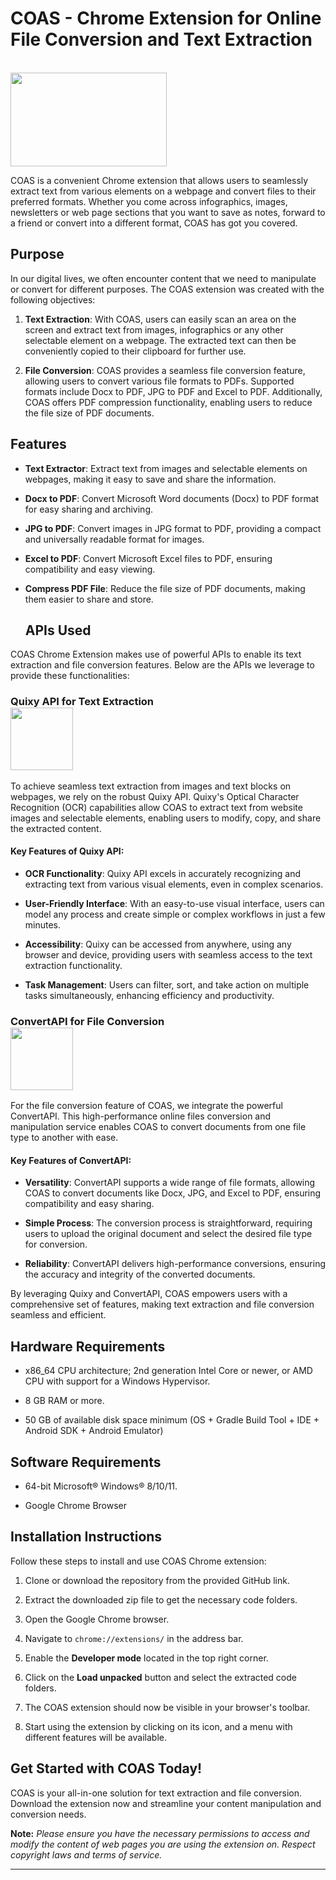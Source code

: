 # COAS - Chrome Extension for Online File Conversion and Text Extraction

<br><img src = "https://github.com/COAS4/Google_Chrome_Development-Coas_Web_Extension/assets/128959442/30c538c4-05eb-4472-b963-8537f7a0aba8" width = 250 height = 150><br>

COAS is a convenient Chrome extension that allows users to seamlessly extract text from various elements on a webpage and convert files to their preferred formats. Whether you come across infographics, images, newsletters or web page sections that you want to save as notes, forward to a friend or convert into a different format, COAS has got you covered.

## Purpose

In our digital lives, we often encounter content that we need to manipulate or convert for different purposes. The COAS extension was created with the following objectives:

1. **Text Extraction**: With COAS, users can easily scan an area on the screen and extract text from images, infographics or any other selectable element on a webpage. The extracted text can then be conveniently copied to their clipboard for further use.

2. **File Conversion**: COAS provides a seamless file conversion feature, allowing users to convert various file formats to PDFs. Supported formats include Docx to PDF, JPG to PDF and Excel to PDF. Additionally, COAS offers PDF compression functionality, enabling users to reduce the file size of PDF documents.

## Features

- **Text Extractor**: Extract text from images and selectable elements on webpages, making it easy to save and share the information.

- **Docx to PDF**: Convert Microsoft Word documents (Docx) to PDF format for easy sharing and archiving.

- **JPG to PDF**: Convert images in JPG format to PDF, providing a compact and universally readable format for images.

- **Excel to PDF**: Convert Microsoft Excel files to PDF, ensuring compatibility and easy viewing.

- **Compress PDF File**: Reduce the file size of PDF documents, making them easier to share and store.

  ## APIs Used

COAS Chrome Extension makes use of powerful APIs to enable its text extraction and file conversion features. Below are the APIs we leverage to provide these functionalities:

### Quixy API for Text Extraction <br><img src = "https://github.com/COAS4/Google_Chrome_Development-Coas_Web_Extension/assets/128959442/4a8b56e9-be82-4d2c-b162-945dbe57bca8" width = 100 height = 100>

To achieve seamless text extraction from images and text blocks on webpages, we rely on the robust Quixy API. Quixy's Optical Character Recognition (OCR) capabilities allow COAS to extract text from website images and selectable elements, enabling users to modify, copy, and share the extracted content.

#### Key Features of Quixy API:

- **OCR Functionality**: Quixy API excels in accurately recognizing and extracting text from various visual elements, even in complex scenarios.

- **User-Friendly Interface**: With an easy-to-use visual interface, users can model any process and create simple or complex workflows in just a few minutes.

- **Accessibility**: Quixy can be accessed from anywhere, using any browser and device, providing users with seamless access to the text extraction functionality.

- **Task Management**: Users can filter, sort, and take action on multiple tasks simultaneously, enhancing efficiency and productivity.

### ConvertAPI for File Conversion <br><img src = "https://github.com/COAS4/Google_Chrome_Development-Coas_Web_Extension/assets/128959442/071f5fd2-20f1-465d-8e16-9fa6dae1f530" width = 100 height = 100>


For the file conversion feature of COAS, we integrate the powerful ConvertAPI. This high-performance online files conversion and manipulation service enables COAS to convert documents from one file type to another with ease.

#### Key Features of ConvertAPI:

- **Versatility**: ConvertAPI supports a wide range of file formats, allowing COAS to convert documents like Docx, JPG, and Excel to PDF, ensuring compatibility and easy sharing.

- **Simple Process**: The conversion process is straightforward, requiring users to upload the original document and select the desired file type for conversion.

- **Reliability**: ConvertAPI delivers high-performance conversions, ensuring the accuracy and integrity of the converted documents.

By leveraging Quixy and ConvertAPI, COAS empowers users with a comprehensive set of features, making text extraction and file conversion seamless and efficient.

## Hardware Requirements

- x86_64 CPU architecture; 2nd generation Intel Core or newer, or AMD CPU with support for a Windows Hypervisor.

- 8 GB RAM or more.

- 50 GB of available disk space minimum (OS + Gradle Build Tool + IDE + Android SDK + Android Emulator)

## Software Requirements

- 64-bit Microsoft® Windows® 8/10/11.

- Google Chrome Browser

## Installation Instructions

Follow these steps to install and use COAS Chrome extension:

1. Clone or download the repository from the provided GitHub link.

2. Extract the downloaded zip file to get the necessary code folders.

3. Open the Google Chrome browser.

4. Navigate to `chrome://extensions/` in the address bar.

5. Enable the **Developer mode** located in the top right corner.

6. Click on the **Load unpacked** button and select the extracted code folders.

7. The COAS extension should now be visible in your browser's toolbar.

8. Start using the extension by clicking on its icon, and a menu with different features will be available.

## Get Started with COAS Today!

COAS is your all-in-one solution for text extraction and file conversion. Download the extension now and streamline your content manipulation and conversion needs.

**Note:** _Please ensure you have the necessary permissions to access and modify the content of web pages you are using the extension on. Respect copyright laws and terms of service._

---
